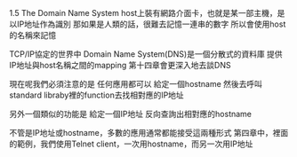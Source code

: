 1.5 The Domain Name System
host上裝有網路介面卡，也就是某一部主機，是以IP地址作為識別
那如果是人類的話，很難去記憶一連串的數字
所以會使用host的名稱來記憶

TCP/IP協定的世界中
Domain Name System(DNS)是一個分散式的資料庫
提供IP地址與host名稱之間的mapping
第十四章會更深入地去談DNS

現在呢我們必須注意的是
任何應用都可以
給定一個hostname
然後去呼叫standard libraby裡的function去找相對應的IP地址

另外一個類似的功能是
給定一個IP地址 反向查詢出相對應的hostname

不管是IP地址或hostname，多數的應用通常都能接受這兩種形式
第四章中，裡面的範例，我們使用Telnet client，一次用hostname，而另一次用IP地址